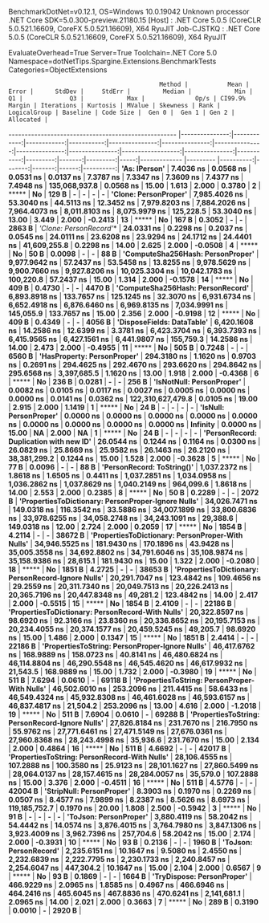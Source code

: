 
BenchmarkDotNet=v0.12.1, OS=Windows 10.0.19042
Unknown processor
.NET Core SDK=5.0.300-preview.21180.15
  [Host]     : .NET Core 5.0.5 (CoreCLR 5.0.521.16609, CoreFX 5.0.521.16609), X64 RyuJIT
  Job-CJSTKQ : .NET Core 5.0.5 (CoreCLR 5.0.521.16609, CoreFX 5.0.521.16609), X64 RyuJIT

EvaluateOverhead=True  Server=True  Toolchain=.NET Core 5.0  
Namespace=dotNetTips.Spargine.Extensions.BenchmarkTests  Categories=ObjectExtensions  

                                              Method |           Mean |       Error |      StdDev |     StdErr |         Median |            Min |             Q1 |             Q3 |            Max |              Op/s | CI99.9% Margin | Iterations | Kurtosis | MValue | Skewness | Rank | LogicalGroup | Baseline | Code Size |  Gen 0 |  Gen 1 | Gen 2 | Allocated |
---------------------------------------------------- |---------------:|------------:|------------:|-----------:|---------------:|---------------:|---------------:|---------------:|---------------:|------------------:|---------------:|-----------:|---------:|-------:|---------:|-----:|------------- |--------- |----------:|-------:|-------:|------:|----------:|
                                       **'As: IPerson'** |      **7.4036 ns** |   **0.0568 ns** |   **0.0531 ns** |  **0.0137 ns** |      **7.3787 ns** |      **7.3347 ns** |      **7.3609 ns** |      **7.4377 ns** |      **7.4948 ns** |     **135,068,937.8** |      **0.0568 ns** |      **15.00** |    **1.613** |  **2.000** |   **0.3780** |    **2** |            ***** |       **No** |     **129 B** |      **-** |      **-** |     **-** |         **-** |
                               **'Clone: PersonProper'** |  **7,985.4026 ns** |  **53.3040 ns** |  **44.5113 ns** | **12.3452 ns** |  **7,979.8203 ns** |  **7,884.2026 ns** |  **7,964.4073 ns** |  **8,011.8103 ns** |  **8,075.9979 ns** |         **125,228.5** |     **53.3040 ns** |      **13.00** |    **3.449** |  **2.000** |  **-0.2413** |   **13** |            ***** |       **No** |     **167 B** | **0.3052** |      **-** |     **-** |    **2863 B** |
                              **'Clone: PersonRecord*'** |     **24.0331 ns** |   **0.2298 ns** |   **0.2037 ns** |  **0.0545 ns** |     **24.0111 ns** |     **23.6208 ns** |     **23.9294 ns** |     **24.1712 ns** |     **24.4401 ns** |      **41,609,255.8** |      **0.2298 ns** |      **14.00** |    **2.625** |  **2.000** |  **-0.0508** |    **4** |            ***** |       **No** |      **50 B** | **0.0098** |      **-** |     **-** |      **88 B** |
                   **'ComputeSha256Hash: PersonProper'** |  **9,977.9642 ns** |  **57.2437 ns** |  **53.5458 ns** | **13.8255 ns** |  **9,978.5629 ns** |  **9,900.7660 ns** |  **9,927.8206 ns** | **10,025.3304 ns** | **10,042.1783 ns** |         **100,220.8** |     **57.2437 ns** |      **15.00** |    **1.314** |  **2.000** |  **-0.1578** |   **14** |            ***** |       **No** |     **409 B** | **0.4730** |      **-** |     **-** |    **4470 B** |
                   **'ComputeSha256Hash: PersonRecord'** |  **6,893.8918 ns** | **133.7657 ns** | **125.1245 ns** | **32.3070 ns** |  **6,931.6734 ns** |  **6,652.4918 ns** |  **6,876.6460 ns** |  **6,969.8135 ns** |  **7,034.9991 ns** |         **145,055.9** |    **133.7657 ns** |      **15.00** |    **2.356** |  **2.000** |  **-0.9198** |   **12** |            ***** |       **No** |     **409 B** | **0.4349** |      **-** |     **-** |    **4056 B** |
                          **'DisposeFields: DataTable'** |  **6,420.1608 ns** |  **14.2586 ns** |  **12.6399 ns** |  **3.3781 ns** |  **6,423.3704 ns** |  **6,393.7393 ns** |  **6,415.9565 ns** |  **6,427.1561 ns** |  **6,441.9807 ns** |         **155,759.3** |     **14.2586 ns** |      **14.00** |    **2.473** |  **2.000** |  **-0.4955** |   **11** |            ***** |       **No** |     **505 B** | **0.7248** |      **-** |     **-** |    **6560 B** |
                         **'HasProperty: PersonProper'** |    **294.3180 ns** |   **1.1620 ns** |   **0.9703 ns** |  **0.2691 ns** |    **294.4625 ns** |    **292.4670 ns** |    **293.6620 ns** |    **294.8642 ns** |    **295.6568 ns** |       **3,397,685.5** |      **1.1620 ns** |      **13.00** |    **1.918** |  **2.000** |  **-0.4368** |    **6** |            ***** |       **No** |     **236 B** | **0.0281** |      **-** |     **-** |     **256 B** |
                           **'IsNotNull: PersonProper'** |      **0.0082 ns** |   **0.0105 ns** |   **0.0117 ns** |  **0.0027 ns** |      **0.0005 ns** |      **0.0000 ns** |      **0.0000 ns** |      **0.0141 ns** |      **0.0362 ns** | **122,310,627,479.8** |      **0.0105 ns** |      **19.00** |    **2.915** |  **2.000** |   **1.1419** |    **1** |            ***** |       **No** |      **24 B** |      **-** |      **-** |     **-** |         **-** |
                              **'IsNull: PersonProper'** |      **0.0000 ns** |   **0.0000 ns** |   **0.0000 ns** |  **0.0000 ns** |      **0.0000 ns** |      **0.0000 ns** |      **0.0000 ns** |      **0.0000 ns** |      **0.0000 ns** |          **Infinity** |      **0.0000 ns** |      **15.00** |       **NA** |  **2.000** |       **NA** |    **1** |            ***** |       **No** |      **24 B** |      **-** |      **-** |     **-** |         **-** |
             **'PersonRecord: Duplication with new ID'** |     **26.0544 ns** |   **0.1244 ns** |   **0.1164 ns** |  **0.0300 ns** |     **26.0829 ns** |     **25.8669 ns** |     **25.9582 ns** |     **26.1463 ns** |     **26.2120 ns** |      **38,381,299.2** |      **0.1244 ns** |      **15.00** |    **1.528** |  **2.000** |  **-0.3628** |    **5** |            ***** |       **No** |      **77 B** | **0.0096** |      **-** |     **-** |      **88 B** |
                          **'PersonRecord: ToString()'** |  **1,037.2372 ns** |   **1.8618 ns** |   **1.6505 ns** |  **0.4411 ns** |  **1,037.2851 ns** |  **1,034.0958 ns** |  **1,036.2862 ns** |  **1,037.8629 ns** |  **1,040.2149 ns** |         **964,099.6** |      **1.8618 ns** |      **14.00** |    **2.553** |  **2.000** |   **0.2385** |    **8** |            ***** |       **No** |      **50 B** | **0.2289** |      **-** |     **-** |    **2072 B** |
 **'PropertiesToDictionary: PersonProper-Ignore Nulls'** | **34,026.7471 ns** | **149.0318 ns** | **116.3542 ns** | **33.5886 ns** | **34,007.1899 ns** | **33,800.6836 ns** | **33,978.6255 ns** | **34,058.2748 ns** | **34,243.1091 ns** |          **29,388.6** |    **149.0318 ns** |      **12.00** |    **2.724** |  **2.000** |   **0.2059** |   **17** |            ***** |       **No** |    **1854 B** | **4.2114** |      **-** |     **-** |   **38672 B** |
   **'PropertiesToDictionary: PersonProper-With Nulls'** | **34,946.5525 ns** | **181.9430 ns** | **170.1896 ns** | **43.9428 ns** | **35,005.3558 ns** | **34,692.8802 ns** | **34,791.6046 ns** | **35,108.9874 ns** | **35,158.9386 ns** |          **28,615.1** |    **181.9430 ns** |      **15.00** |    **1.322** |  **2.000** |  **-0.2080** |   **18** |            ***** |       **No** |    **1851 B** | **4.2725** |      **-** |     **-** |   **38653 B** |
 **'PropertiesToDictionary: PersonRecord-Ignore Nulls'** | **20,291.7047 ns** | **123.4842 ns** | **109.4656 ns** | **29.2559 ns** | **20,311.7340 ns** | **20,049.7513 ns** | **20,226.2413 ns** | **20,365.7196 ns** | **20,447.8348 ns** |          **49,281.2** |    **123.4842 ns** |      **14.00** |    **2.417** |  **2.000** |  **-0.5515** |   **15** |            ***** |       **No** |    **1854 B** | **2.4109** |      **-** |     **-** |   **22186 B** |
   **'PropertiesToDictionary: PersonRecord-With Nulls'** | **20,322.8597 ns** |  **98.6920 ns** |  **92.3166 ns** | **23.8360 ns** | **20,336.8652 ns** | **20,195.7153 ns** | **20,234.4055 ns** | **20,374.1577 ns** | **20,459.5245 ns** |          **49,205.7** |     **98.6920 ns** |      **15.00** |    **1.486** |  **2.000** |   **0.1347** |   **15** |            ***** |       **No** |    **1851 B** | **2.4414** |      **-** |     **-** |   **22186 B** |
     **'PropertiesToString: PersonProper-Ignore Nulls'** | **46,417.6762 ns** | **168.9889 ns** | **158.0723 ns** | **40.8141 ns** | **46,480.6824 ns** | **46,114.8804 ns** | **46,290.5548 ns** | **46,545.4620 ns** | **46,617.9932 ns** |          **21,543.5** |    **168.9889 ns** |      **15.00** |    **1.732** |  **2.000** |  **-0.3980** |   **19** |            ***** |       **No** |     **511 B** | **7.6294** | **0.0610** |     **-** |   **69118 B** |
       **'PropertiesToString: PersonProper-With Nulls'** | **46,502.6010 ns** | **253.2096 ns** | **211.4415 ns** | **58.6433 ns** | **46,549.4324 ns** | **45,932.8308 ns** | **46,461.6028 ns** | **46,593.6157 ns** | **46,837.4817 ns** |          **21,504.2** |    **253.2096 ns** |      **13.00** |    **4.616** |  **2.000** |  **-1.2018** |   **19** |            ***** |       **No** |     **511 B** | **7.6904** | **0.0610** |     **-** |   **69288 B** |
     **'PropertiesToString: PersonRecord-Ignore Nulls'** | **27,826.8184 ns** | **231.7670 ns** | **216.7950 ns** | **55.9762 ns** | **27,771.6461 ns** | **27,471.5149 ns** | **27,676.0361 ns** | **27,960.8368 ns** | **28,243.4998 ns** |          **35,936.6** |    **231.7670 ns** |      **15.00** |    **2.134** |  **2.000** |   **0.4864** |   **16** |            ***** |       **No** |     **511 B** | **4.6692** |      **-** |     **-** |   **42017 B** |
       **'PropertiesToString: PersonRecord-With Nulls'** | **28,106.4555 ns** | **107.2888 ns** | **100.3580 ns** | **25.9123 ns** | **28,101.1627 ns** | **27,860.5499 ns** | **28,064.0137 ns** | **28,157.4615 ns** | **28,284.0057 ns** |          **35,579.0** |    **107.2888 ns** |      **15.00** |    **3.376** |  **2.000** |  **-0.4511** |   **16** |            ***** |       **No** |     **511 B** | **4.5776** |      **-** |     **-** |   **42004 B** |
                           **'StripNull: PersonProper'** |      **8.3903 ns** |   **0.1970 ns** |   **0.2269 ns** |  **0.0507 ns** |      **8.4577 ns** |      **7.9899 ns** |      **8.2387 ns** |      **8.5626 ns** |      **8.6973 ns** |     **119,185,752.7** |      **0.1970 ns** |      **20.00** |    **1.808** |  **2.500** |  **-0.5942** |    **3** |            ***** |       **No** |      **91 B** |      **-** |      **-** |     **-** |         **-** |
                              **'ToJson: PersonProper'** |  **3,880.4119 ns** |  **58.2042 ns** |  **54.4442 ns** | **14.0574 ns** |  **3,876.4015 ns** |  **3,764.7980 ns** |  **3,847.1306 ns** |  **3,923.4009 ns** |  **3,962.7396 ns** |         **257,704.6** |     **58.2042 ns** |      **15.00** |    **2.174** |  **2.000** |  **-0.3931** |   **10** |            ***** |       **No** |      **93 B** | **0.2136** |      **-** |     **-** |    **1960 B** |
                              **'ToJson: PersonRecord'** |  **2,235.6151 ns** |  **10.1647 ns** |   **9.5080 ns** |  **2.4550 ns** |  **2,232.6839 ns** |  **2,222.7795 ns** |  **2,230.1733 ns** |  **2,240.8457 ns** |  **2,254.6047 ns** |         **447,304.2** |     **10.1647 ns** |      **15.00** |    **2.104** |  **2.000** |   **0.6567** |    **9** |            ***** |       **No** |      **93 B** | **0.1869** |      **-** |     **-** |    **1664 B** |
                          **'TryDispose: PersonProper'** |    **466.9229 ns** |   **2.0965 ns** |   **1.8585 ns** |  **0.4967 ns** |    **466.6946 ns** |    **464.2416 ns** |    **465.6045 ns** |    **467.8836 ns** |    **470.6241 ns** |       **2,141,681.1** |      **2.0965 ns** |      **14.00** |    **2.021** |  **2.000** |   **0.3663** |    **7** |            ***** |       **No** |     **289 B** | **0.3190** | **0.0010** |     **-** |    **2920 B** |
